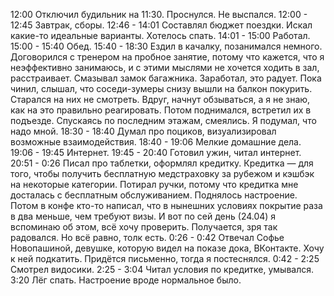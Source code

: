 12:00 Отключил будильник на 11:30. Проснулся. Не выспался.
12:00 - 12:45 Завтрак, сборы.
12:46 - 14:01 Составлял бюджет поездки. Искал какие-то идеальные варианты. Хотелось спать.
14:01 - 15:00 Работал.
15:00 - 15:40 Обед.
15:40 - 18:30 Ездил в качалку, позанимался немного. Договорился с тренером на пробное занятие, потому что кажется, что я неэффективно занимаюсь, и с этими мыслями не хочется ходить в зал, расстраивает. Смазывал замок багажника. Заработал, это радует.
Пока чинил, слышал, что соседи-зумеры снизу вышли на балкон покурить. Старался на них не смотреть. Вдруг, начнут обзываться, а я не знаю, как на это правильно реагировать.
Потом поднимался, встретил их в подъезде. Спускаясь по последним этажам, смеялись. Я подумал, что надо мной.
18:30 - 18:40 Думал про поциков, визуализировал возможные взаимодействия.
18:40 - 19:06 Мелкие домашние дела.
19:06 - 19:45 Интернет.
19:45 - 20:40 Готовил ужин, читал интернет.
20:51 - 0:26 Писал про таблетки, оформлял кредитку. Кредитка — для того, чтобы получить бесплатную медстраховку за рубежом и кэшбэк на некоторые категории. Потирал ручки, потому что кредитка мне досталась с бесплатным обслуживанием. Поднялось настроение. Потом в конфе кто-то написал, что в нынешних условиях покрытие раза в два меньше, чем требуют визы. И вот по сей день (24.04) я вспоминаю об этом, всё хочу проверить. Получается, зря так радовался. Но всё равно, толк есть.
0:26 - 0:42 Отвечал Софье Новопашиной, девушке, которую видел на показе дока, ВКонтакте. Хочу к ней подкатить. Придётся письменно, тогда я постеснялся.
0:42 - 2:25 Смотрел видосики.
2:25 - 3:04 Читал условия по кредитке, умывался.
3:20 Лёг спать.
Настроение вроде нормальное было.